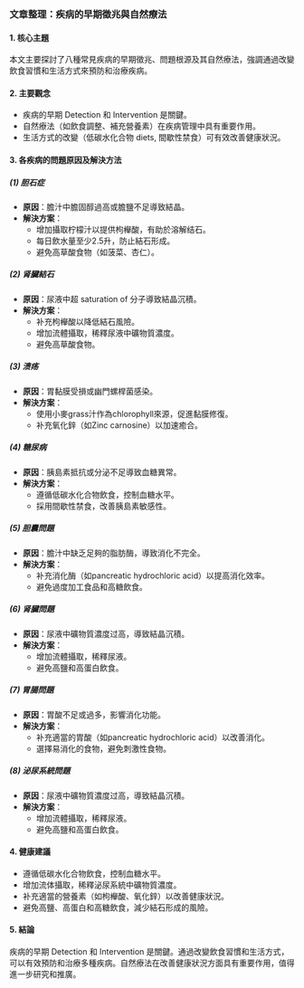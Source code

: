 ### 文章整理：疾病的早期徵兆與自然療法

#### 1. 核心主題
本文主要探討了八種常見疾病的早期徵兆、問題根源及其自然療法，強調通過改變飲食習慣和生活方式來預防和治療疾病。

#### 2. 主要觀念
- 疾病的早期 Detection 和 Intervention 是關鍵。
- 自然療法（如飲食調整、補充營養素）在疾病管理中具有重要作用。
- 生活方式的改變（低碳水化合物 diets, 間歇性禁食）可有效改善健康狀況。

#### 3. 各疾病的問題原因及解決方法

##### (1) 胆石症
- **原因**：膽汁中膽固醇過高或膽鹽不足導致結晶。
- **解決方案**：
  - 增加攝取柠檬汁以提供枸櫸酸，有助於溶解结石。
  - 每日飲水量至少2.5升，防止結石形成。
  - 避免高草酸食物（如菠菜、杏仁）。

##### (2) 肾臟結石
- **原因**：尿液中超 saturation of 分子導致結晶沉積。
- **解決方案**：
  - 补充枸櫸酸以降低結石風險。
  - 增加流體攝取，稀釋尿液中礦物質濃度。
  - 避免高草酸食物。

##### (3) 溃疡
- **原因**：胃黏膜受損或幽門螺桿菌感染。
- **解決方案**：
  - 使用小麥grass汁作為chlorophyll來源，促進黏膜修復。
  - 补充氧化鋅（如Zinc carnosine）以加速癒合。

##### (4) 糖尿病
- **原因**：胰島素抵抗或分泌不足導致血糖異常。
- **解決方案**：
  - 遵循低碳水化合物飲食，控制血糖水平。
  - 採用間歇性禁食，改善胰島素敏感性。

##### (5) 胆囊問題
- **原因**：膽汁中缺乏足夠的脂肪酶，導致消化不完全。
- **解決方案**：
  - 补充消化酶（如pancreatic hydrochloric acid）以提高消化效率。
  - 避免過度加工食品和高糖飲食。

##### (6) 肾臟問題
- **原因**：尿液中礦物質濃度过高，導致結晶沉積。
- **解決方案**：
  - 增加流體攝取，稀釋尿液。
  - 避免高鹽和高蛋白飲食。

##### (7) 胃腸問題
- **原因**：胃酸不足或過多，影響消化功能。
- **解決方案**：
  - 补充適當的胃酸（如pancreatic hydrochloric acid）以改善消化。
  - 選擇易消化的食物，避免刺激性食物。

##### (8) 泌尿系統問題
- **原因**：尿液中礦物質濃度过高，導致結晶沉積。
- **解決方案**：
  - 增加流體攝取，稀釋尿液。
  - 避免高鹽和高蛋白飲食。

#### 4. 健康建議
- 遵循低碳水化合物飲食，控制血糖水平。
- 增加流体攝取，稀釋泌尿系統中礦物質濃度。
- 补充適當的營養素（如枸櫸酸、氧化鋅）以改善健康狀況。
- 避免高鹽、高蛋白和高糖飲食，減少結石形成的風險。

#### 5. 結論
疾病的早期 Detection 和 Intervention 是關鍵。通過改變飲食習慣和生活方式，可以有效預防和治療多種疾病。自然療法在改善健康狀況方面具有重要作用，值得進一步研究和推廣。
